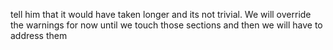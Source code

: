tell him that it would have taken longer and its not trivial. 
We will override the warnings for now until we touch those sections and then we will have to address them
